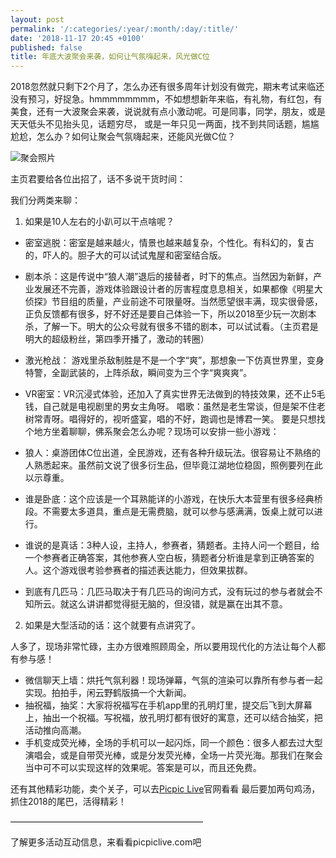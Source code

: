 ```yaml
---
layout: post
permalink: '/:categories/:year/:month/:day/:title/'
date: '2018-11-17 20:45 +0100'
published: false
title: 年底大波聚会来袭，如何让气氛嗨起来，风光做C位
---
```

2018忽然就只剩下2个月了，怎么办还有很多周年计划没有做完，期末考试来临还没有预习，好捉急。hmmmmmmmm，不如想想新年来临，有礼物，有红包，有美食，还有一大波聚会来袭，说说就有点小激动呢。可是同事，同学，朋友，或是天天低头不见抬头见，话题穷尽， 或是一年只见一两面，找不到共同话题，尴尴尬尬，怎么办？如何让聚会气氛嗨起来，还能风光做C位？

![聚会照片]({{site.baseurl}}/uploads/pexels-photo-1449791.jpeg)

主页君要给各位出招了，话不多说干货时间：

我们分两类来聊：

1. 如果是10人左右的小趴可以干点啥呢？

* 密室逃脱：密室是越来越火，情景也越来越复杂，个性化。有科幻的，复古的，吓人的。胆子大的可以试试鬼屋和密室结合版。

* 剧本杀：这是传说中“狼人潮”退后的接替者，时下的焦点。当然因为新鲜，产业发展还不完善，游戏体验跟设计者的厉害程度息息相关，如果都像《明星大侦探》节目组的质量，产业前途不可限量呀。当然愿望很丰满，现实很骨感，正负反馈都有很多，好不好还是要自己体验一下，所以2018至少玩一次剧本杀，了解一下。明大的公众号就有很多不错的剧本，可以试试看。（主页君是明大的超级粉丝，第四季开播了，激动的转圈）

* 激光枪战： 游戏里杀敌制胜是不是一个字“爽”，那想象一下仿真世界里，变身特警，全副武装的，上阵杀敌，瞬间变为三个字“爽爽爽”。

* VR密室：VR沉浸式体验，还加入了真实世界无法做到的特技效果，还不止5毛钱，自己就是电视剧里的男女主角呀。
唱歌：虽然是老生常谈，但是架不住老树常青呀。唱得好的，视听盛宴，唱的不好，跑调也是博君一笑。
要是只想找个地方坐着聊聊，佛系聚会怎么办呢？现场可以安排一些小游戏：

* 狼人：桌游团体C位出道，全民游戏，还有各种升级玩法。很容易让不熟络的人熟悉起来。虽然前文说了很多衍生品，但毕竟江湖地位稳固，照例要列在此以示尊重。

* 谁是卧底：这个应该是一个耳熟能详的小游戏，在快乐大本营里有很多经典桥段。不需要太多道具，重点是无需费脑，就可以参与感满满，饭桌上就可以进行。

* 谁说的是真话：3种人设，主持人，参赛者，猜题者。主持人问一个题目，给一个参赛者正确答案，其他参赛人空白板，猜题者分析谁是拿到正确答案的人。这个游戏很考验参赛者的描述表达能力，但效果拔群。

* 到底有几匹马：几匹马取决于有几匹马的询问方式，没有玩过的参与者就会不知所云。就这么讲讲都觉得挺无脑的，但没错，就是赢在出其不意。

2. 如果是大型活动的话：这个就要有点讲究了。

人多了，现场非常忙碌，主办方很难照顾周全，所以要用现代化的方法让每个人都有参与感！

* 微信聊天上墙：烘托气氛利器！现场弹幕，气氛的渲染可以靠所有参与者一起实现。拍拍手，闲云野鹤版搞一个大新闻。
* 抽祝福，抽奖：大家将祝福写在手机app里的孔明灯里，提交后飞到大屏幕上，抽出一个祝福。写祝福，放孔明灯都有很好的寓意，还可以结合抽奖，把活动推向高潮。
* 手机变成荧光棒，全场的手机可以一起闪烁，同一个颜色：很多人都去过大型演唱会，或是自带荧光棒，或是分发荧光棒，全场一片荧光海。那我们在聚会当中可不可以实现这样的效果呢。答案是可以，而且还免费。

还有其他精彩功能，卖个关子，可以去[Picpic Live](picpiclive.com "website")官网看看
最后要加两句鸡汤，抓住2018的尾巴，活得精彩！

——————————————————————

了解更多活动互动信息，来看看picpiclive.com吧
